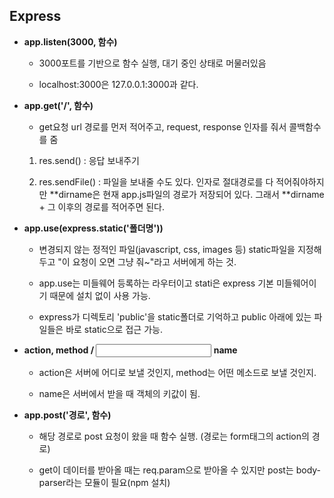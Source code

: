 ## Express

- **app.listen(3000, 함수)**

  - 3000포트를 기반으로 함수 실행, 대기 중인 상태로 머물러있음

  - localhost:3000은 127.0.0.1:3000과 같다.

- **app.get('/', 함수)**

  - get요청 url 경로를 먼저 적어주고, request, response 인자를 줘서 콜백함수를 줌

  1. res.send() : 응답 보내주기

  2. res.sendFile() : 파일을 보내줄 수도 있다. 인자로 절대경로를 다 적어줘야하지만 **dirname은 현재 app.js파일의 경로가 저장되어 있다. 그래서 **dirname + 그 이후의 경로를 적어주면 된다.

- **app.use(express.static('폴더명'))**

  - 변경되지 않는 정적인 파일(javascript, css, images 등) static파일을 지정해두고 "이 요청이 오면 그냥 줘~"라고 서버에게 하는 것.

  - app.use는 미들웨어 등록하는 라우터이고 stati은 express 기본 미들웨어이기 때문에 설치 없이 사용 가능.

  - express가 디렉토리 'public'을 static폴더로 기억하고 public 아래에 있는 파일들은 바로 static으로 접근 가능.

- **<form> action, method / <input> name**

  - action은 서버에 어디로 보낼 것인지, method는 어떤 메소드로 보낼 것인지.

  - name은 서버에서 받을 때 객체의 키값이 됨.

- **app.post('경로', 함수)**

  - 해당 경로로 post 요청이 왔을 때 함수 실행. (경로는 form태그의 action의 경로)

  - get이 데이터를 받아올 때는 req.param으로 받아올 수 있지만 post는 body-parser라는 모듈이 필요(npm 설치)
